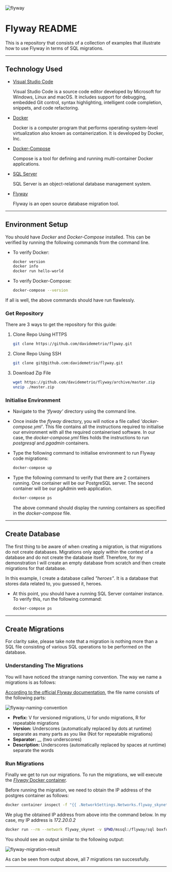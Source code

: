 ![flyway](https://user-images.githubusercontent.com/33935506/40938269-afdc99c8-6841-11e8-9e11-860bf2e50596.png)

# Flyway README

This is a repository that consists of a collection of examples that illustrate how to use Flyway in terms of SQL migrations.

---

## Technology Used

* [Visual Studio Code](https://code.visualstudio.com/)

  Visual Studio Code is a source code editor developed by Microsoft for Windows, Linux and macOS. It includes support for debugging, embedded Git control, syntax highlighting, intelligent code completion, snippets, and code refactoring.

* [Docker](https://www.docker.com)

  Docker is a computer program that performs operating-system-level virtualization also known as containerization. It is developed by Docker, Inc.

* [Docker-Compose](https://docs.docker.com/compose/overview/)

  Compose is a tool for defining and running multi-container Docker applications.

* [SQL Server](https://www.microsoft.com/pt-br/sql-server)

  SQL Server is an object-relational database management system.

* [Flyway](https://flywaydb.org/)

  Flyway is an open source database migration tool.

---

## Environment Setup

You should have _Docker_ and _Docker-Compose_ installed. This can be verified by running the following commands from the command line.

* To verify Docker:

  ```bash
  docker version
  docker info
  docker run hello-world
  ```

* To verify Docker-Compose:

  ```bash
  docker-compose --version
  ```

If all is well, the above commands should have run flawlessly.

### Get Repository

There are 3 ways to get the repository for this guide:

1. Clone Repo Using HTTPS

   ```bash
   git clone https://github.com/davidemetrio/flyway.git
   ```

1. Clone Repo Using SSH

   ```bash
   git clone git@github.com:davidemetrio/flyway.git
   ```

1. Download Zip File

   ```bash
   wget https://github.com/davidemetrio/flyway/archive/master.zip
   unzip ./master.zip
   ```

### Initialise Environment

* Navigate to the _'flyway'_ directory using the command line.

* Once inside the _flyway_ directory, you will notice a file called _'docker-compose.yml'_. This file contains all the instructions required to initialise our environment with all the required containerised software. In our case, the _docker-compose.yml_ files holds the instructions to run _postgresql_ and _pgadmin_ containers.

* Type the following command to initialise environment to run Flyway code migrations:

  ```bash
  docker-compose up
  ```

* Type the following command to verify that there are 2 containers running. One container will be our PostgreSQL server. The second container will be our pgAdmin web application.

  ```bash
  docker-compose ps
  ```

  The above command should display the running containers as specified in the _docker-compose_ file.

---

## Create Database

The first thing to be aware of when creating a migration, is that migrations do not create databases. Migrations only apply within the context of a database and do not create the database itself. Therefore, for my demonstration I will create an empty database from scratch and then create migrations for that database.

In this example, I create a database called _"heroes"_. It is a database that stores data related to, you guessed it, heroes.

* At this point, you should have a running SQL Server container instance. To verify this, run the following command:

  ```bash
  docker-compose ps
  ```

---

## Create Migrations

For clarity sake, please take note that a migration is nothing more than a SQL file consisting of various SQL operations to be performed on the database.

### Understanding The Migrations

You will have noticed the strange naming convention. The way we name a migrations is as follows:

[According to the official Flyway documentation](https://flywaydb.org/documentation/migrations#naming), the file name consists of the following parts:

![flyway-naming-convention](https://user-images.githubusercontent.com/33935506/40931818-bc78fb5a-682c-11e8-90ce-cb9f8d0e8c95.png)

* **Prefix:** V for versioned migrations, U for undo migrations, R for repeatable migrations
* **Version:** Underscores (automatically replaced by dots at runtime) separate as many parts as you like (Not for repeatable migrations)
* **Separator:** __ (two underscores)
* **Description:** Underscores (automatically replaced by spaces at runtime) separate the words

### Run Migrations

Finally we get to run our migrations. To run the migrations, we will execute the [_Flyway_ Docker container](https://hub.docker.com/r/boxfuse/flyway/). 

Before running the migration, we need to obtain the IP address of the postgres container as follows:

```bash
docker container inspect -f "{{ .NetworkSettings.Networks.flyway_skynet.IPAddress}}" flyway_mssql-dev_1
```

We plug the obtained IP address from above into the command below. In my case, my IP address is _172.20.0.2_

```bash
docker run --rm --network flyway_skynet -v $PWD/mssql:/flyway/sql boxfuse/flyway -user=sa -password=P@ssword -url="jdbc:sqlserver://172.20.0.2:1433;databaseName=master" migrate
```

You should see an output similar to the following output:

![flyway-migration-result](https://user-images.githubusercontent.com/33935506/40933249-2e5510b6-6831-11e8-8df5-526f6c191434.png)

As can be seen from output above, all 7 migrations ran successfully.

---
